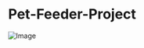 # Pet-Feeder-Project

![Image](https://drive.google.com/file/d/1lUnAZyt3UlTjP5olb9bvnko7zqg-UNyY/view?usp=sharing)

